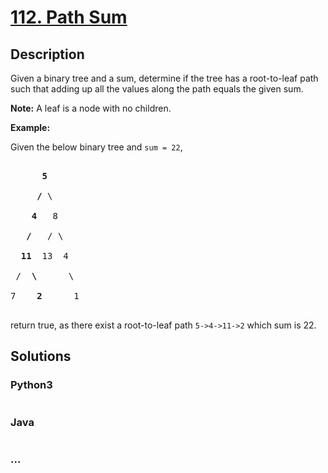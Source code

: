 # [112. Path Sum](https://leetcode.com/problems/path-sum)

## Description
<p>Given a binary tree and a sum, determine if the tree has a root-to-leaf path such that adding up all the values along the path equals the given sum.</p>



<p><strong>Note:</strong>&nbsp;A leaf is a node with no children.</p>



<p><strong>Example:</strong></p>



<p>Given the below binary tree and <code>sum = 22</code>,</p>



<pre>

      <strong>5</strong>

     <strong>/</strong> \

    <strong>4</strong>   8

   <strong>/</strong>   / \

  <strong>11</strong>  13  4

 /  <strong>\</strong>      \

7    <strong>2</strong>      1

</pre>



<p>return true, as there exist a root-to-leaf path <code>5-&gt;4-&gt;11-&gt;2</code> which sum is 22.</p>




## Solutions


<!-- tabs:start -->

### **Python3**

```python

```

### **Java**

```java

```

### **...**
```

```

<!-- tabs:end -->